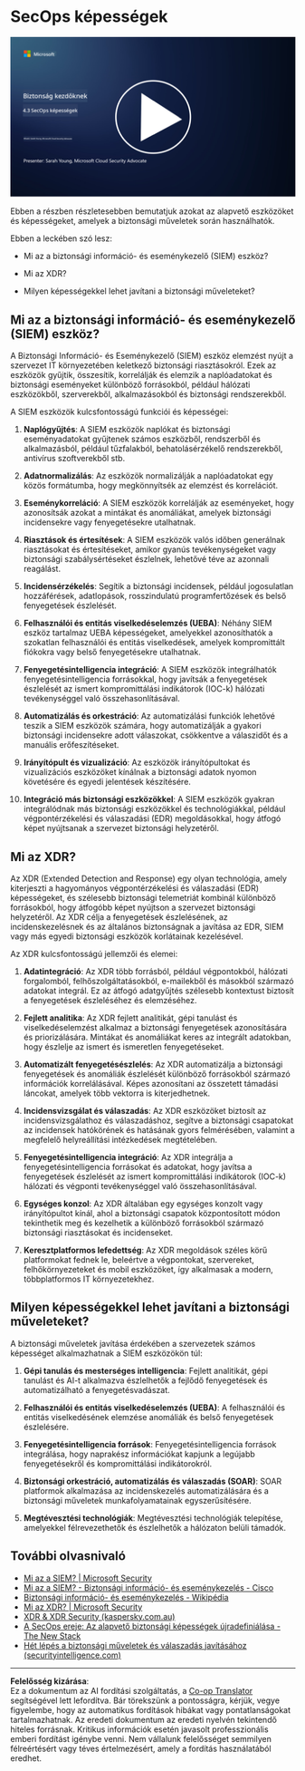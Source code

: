 <!--
CO_OP_TRANSLATOR_METADATA:
{
  "original_hash": "553eb694c89f1caca0694e8d8ab89e0e",
  "translation_date": "2025-09-03T21:46:55+00:00",
  "source_file": "4.3 SecOps capabilities.md",
  "language_code": "hu"
}
-->
# SecOps képességek

[![Nézd meg a videót](../../translated_images/4-3_placeholder.e6e2ff578a715178985449c7f550e382f9b199847b709653a5e0af6145a8e82f.hu.png)](https://learn-video.azurefd.net/vod/player?id=bdbc1c7c-307b-4519-b8ad-b142434c0461)

Ebben a részben részletesebben bemutatjuk azokat az alapvető eszközöket és képességeket, amelyek a biztonsági műveletek során használhatók.

Ebben a leckében szó lesz:

- Mi az a biztonsági információ- és eseménykezelő (SIEM) eszköz?

- Mi az XDR?

- Milyen képességekkel lehet javítani a biztonsági műveleteket?

## Mi az a biztonsági információ- és eseménykezelő (SIEM) eszköz?

A Biztonsági Információ- és Eseménykezelő (SIEM) eszköz elemzést nyújt a szervezet IT környezetében keletkező biztonsági riasztásokról. Ezek az eszközök gyűjtik, összesítik, korrelálják és elemzik a naplóadatokat és biztonsági eseményeket különböző forrásokból, például hálózati eszközökből, szerverekből, alkalmazásokból és biztonsági rendszerekből.

A SIEM eszközök kulcsfontosságú funkciói és képességei:

1. **Naplógyűjtés**: A SIEM eszközök naplókat és biztonsági eseményadatokat gyűjtenek számos eszközből, rendszerből és alkalmazásból, például tűzfalakból, behatolásérzékelő rendszerekből, antivírus szoftverekből stb.

2. **Adatnormalizálás**: Az eszközök normalizálják a naplóadatokat egy közös formátumba, hogy megkönnyítsék az elemzést és korrelációt.

3. **Eseménykorreláció**: A SIEM eszközök korrelálják az eseményeket, hogy azonosítsák azokat a mintákat és anomáliákat, amelyek biztonsági incidensekre vagy fenyegetésekre utalhatnak.

4. **Riasztások és értesítések**: A SIEM eszközök valós időben generálnak riasztásokat és értesítéseket, amikor gyanús tevékenységeket vagy biztonsági szabálysértéseket észlelnek, lehetővé téve az azonnali reagálást.

5. **Incidensérzékelés**: Segítik a biztonsági incidensek, például jogosulatlan hozzáférések, adatlopások, rosszindulatú programfertőzések és belső fenyegetések észlelését.

6. **Felhasználói és entitás viselkedéselemzés (UEBA)**: Néhány SIEM eszköz tartalmaz UEBA képességeket, amelyekkel azonosíthatók a szokatlan felhasználói és entitás viselkedések, amelyek kompromittált fiókokra vagy belső fenyegetésekre utalhatnak.

7. **Fenyegetésintelligencia integráció**: A SIEM eszközök integrálhatók fenyegetésintelligencia forrásokkal, hogy javítsák a fenyegetések észlelését az ismert kompromittálási indikátorok (IOC-k) hálózati tevékenységgel való összehasonlításával.

8. **Automatizálás és orkestráció**: Az automatizálási funkciók lehetővé teszik a SIEM eszközök számára, hogy automatizálják a gyakori biztonsági incidensekre adott válaszokat, csökkentve a válaszidőt és a manuális erőfeszítéseket.

9. **Irányítópult és vizualizáció**: Az eszközök irányítópultokat és vizualizációs eszközöket kínálnak a biztonsági adatok nyomon követésére és egyedi jelentések készítésére.

10. **Integráció más biztonsági eszközökkel**: A SIEM eszközök gyakran integrálódnak más biztonsági eszközökkel és technológiákkal, például végpontérzékelési és válaszadási (EDR) megoldásokkal, hogy átfogó képet nyújtsanak a szervezet biztonsági helyzetéről.

## Mi az XDR?

Az XDR (Extended Detection and Response) egy olyan technológia, amely kiterjeszti a hagyományos végpontérzékelési és válaszadási (EDR) képességeket, és szélesebb biztonsági telemetriát kombinál különböző forrásokból, hogy átfogóbb képet nyújtson a szervezet biztonsági helyzetéről. Az XDR célja a fenyegetések észlelésének, az incidenskezelésnek és az általános biztonságnak a javítása az EDR, SIEM vagy más egyedi biztonsági eszközök korlátainak kezelésével.

Az XDR kulcsfontosságú jellemzői és elemei:

1. **Adatintegráció**: Az XDR több forrásból, például végpontokból, hálózati forgalomból, felhőszolgáltatásokból, e-mailekből és másokból származó adatokat integrál. Ez az átfogó adatgyűjtés szélesebb kontextust biztosít a fenyegetések észleléséhez és elemzéséhez.

2. **Fejlett analitika**: Az XDR fejlett analitikát, gépi tanulást és viselkedéselemzést alkalmaz a biztonsági fenyegetések azonosítására és priorizálására. Mintákat és anomáliákat keres az integrált adatokban, hogy észlelje az ismert és ismeretlen fenyegetéseket.

3. **Automatizált fenyegetésészlelés**: Az XDR automatizálja a biztonsági fenyegetések és anomáliák észlelését különböző forrásokból származó információk korrelálásával. Képes azonosítani az összetett támadási láncokat, amelyek több vektorra is kiterjedhetnek.

4. **Incidensvizsgálat és válaszadás**: Az XDR eszközöket biztosít az incidensvizsgálathoz és válaszadáshoz, segítve a biztonsági csapatokat az incidensek hatókörének és hatásának gyors felmérésében, valamint a megfelelő helyreállítási intézkedések megtételében.

5. **Fenyegetésintelligencia integráció**: Az XDR integrálja a fenyegetésintelligencia forrásokat és adatokat, hogy javítsa a fenyegetések észlelését az ismert kompromittálási indikátorok (IOC-k) hálózati és végponti tevékenységgel való összehasonlításával.

6. **Egységes konzol**: Az XDR általában egy egységes konzolt vagy irányítópultot kínál, ahol a biztonsági csapatok központosított módon tekinthetik meg és kezelhetik a különböző forrásokból származó biztonsági riasztásokat és incidenseket.

7. **Keresztplatformos lefedettség**: Az XDR megoldások széles körű platformokat fednek le, beleértve a végpontokat, szervereket, felhőkörnyezeteket és mobil eszközöket, így alkalmasak a modern, többplatformos IT környezetekhez.

## Milyen képességekkel lehet javítani a biztonsági műveleteket?

A biztonsági műveletek javítása érdekében a szervezetek számos képességet alkalmazhatnak a SIEM eszközökön túl:

1. **Gépi tanulás és mesterséges intelligencia**: Fejlett analitikát, gépi tanulást és AI-t alkalmazva észlelhetők a fejlődő fenyegetések és automatizálható a fenyegetésvadászat.

2. **Felhasználói és entitás viselkedéselemzés (UEBA)**: A felhasználói és entitás viselkedésének elemzése anomáliák és belső fenyegetések észlelésére.

3. **Fenyegetésintelligencia források**: Fenyegetésintelligencia források integrálása, hogy naprakész információkat kapjunk a legújabb fenyegetésekről és kompromittálási indikátorokról.

4. **Biztonsági orkestráció, automatizálás és válaszadás (SOAR)**: SOAR platformok alkalmazása az incidenskezelés automatizálására és a biztonsági műveletek munkafolyamatainak egyszerűsítésére.

5. **Megtévesztési technológiák**: Megtévesztési technológiák telepítése, amelyekkel félrevezethetők és észlelhetők a hálózaton belüli támadók.

## További olvasnivaló

- [Mi az a SIEM? | Microsoft Security](https://www.microsoft.com/security/business/security-101/what-is-siem?WT.mc_id=academic-96948-sayoung)
- [Mi az a SIEM? - Biztonsági információ- és eseménykezelés - Cisco](https://www.cisco.com/c/en/us/products/security/what-is-siem.html)
- [Biztonsági információ- és eseménykezelés - Wikipédia](https://en.wikipedia.org/wiki/Security_information_and_event_management)
- [Mi az XDR? | Microsoft Security](https://www.microsoft.com/security/business/security-101/what-is-xdr?WT.mc_id=academic-96948-sayoung)
- [XDR & XDR Security (kaspersky.com.au)](https://www.kaspersky.com.au/resource-center/definitions/what-is-xdr)
- [A SecOps ereje: Az alapvető biztonsági képességek újradefiniálása - The New Stack](https://thenewstack.io/the-power-of-secops-redefining-core-security-capabilities/)
- [Hét lépés a biztonsági műveletek és válaszadás javításához (securityintelligence.com)](https://securityintelligence.com/seven-steps-to-improve-your-security-operations-and-response/)

---

**Felelősség kizárása**:  
Ez a dokumentum az AI fordítási szolgáltatás, a [Co-op Translator](https://github.com/Azure/co-op-translator) segítségével lett lefordítva. Bár törekszünk a pontosságra, kérjük, vegye figyelembe, hogy az automatikus fordítások hibákat vagy pontatlanságokat tartalmazhatnak. Az eredeti dokumentum az eredeti nyelvén tekintendő hiteles forrásnak. Kritikus információk esetén javasolt professzionális emberi fordítást igénybe venni. Nem vállalunk felelősséget semmilyen félreértésért vagy téves értelmezésért, amely a fordítás használatából eredhet.